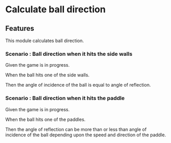 # Calculate ball direction

## Features

This module calculates ball direction.

### Scenario : Ball direction when it hits the side walls

  Given the game is in progress.
  
  When the ball hits one of the side walls.
  
  Then the angle of incidence of the ball is equal to angle of reflection.
  
### Scenario : Ball direction when it hits the paddle

  Given the game is in progress.
  
  When the ball hits one of the paddles.
  
  Then the angle of reflection can be more than or less than angle of incidence
       of the ball depending upon the speed and direction of the paddle.
